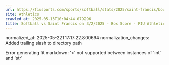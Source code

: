 ```yaml
---
url: https://fiusports.com/sports/softball/stats/2025/saint-francis/boxscore/12902/
site: Athletics
crawled_at: 2025-05-13T10:04:44.079296
title: Softball vs Saint Francis on 3/2/2025 - Box Score - FIU Athletics
---
```

normalized_at: 2025-05-22T17:17:22.800694
normalization_changes: Added trailing slash to directory path

Error generating fit markdown: '<' not supported between instances of 'int' and 'str'